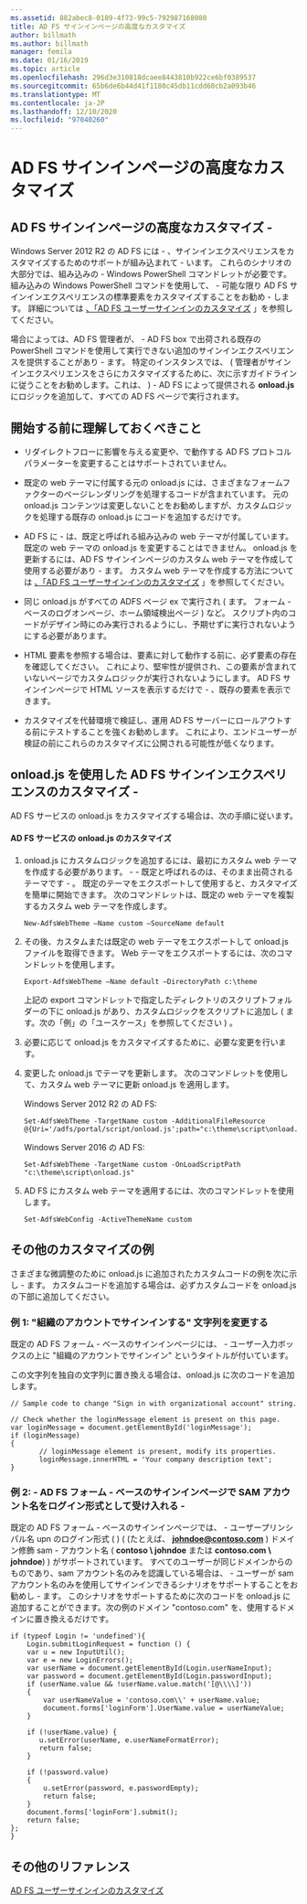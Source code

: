 ```yaml
---
ms.assetid: 882abec8-0189-4f73-99c5-792987168080
title: AD FS サインインページの高度なカスタマイズ
author: billmath
ms.author: billmath
manager: femila
ms.date: 01/16/2019
ms.topic: article
ms.openlocfilehash: 296d3e310818dcaee8443810b922ce6bf0389537
ms.sourcegitcommit: 65b6de6b44d41f1180c45db11cdd60cb2a093b46
ms.translationtype: MT
ms.contentlocale: ja-JP
ms.lasthandoff: 12/10/2020
ms.locfileid: "97040260"
---
```

# <a name="advanced-customization-of-ad-fs-sign-in-pages"></a>AD FS サインインページの高度なカスタマイズ


## <a name="advanced-customization-of-ad-fs-sign-in-pages"></a>AD FS サインインページの高度なカスタマイズ \-
Windows Server 2012 R2 の AD FS には \- 、サインインエクスペリエンスをカスタマイズするためのサポートが組み込まれて \- います。 これらのシナリオの大部分では、組み込みの \- Windows PowerShell コマンドレットが必要です。  組み込みの Windows PowerShell コマンドを使用して、 \- 可能な限り AD FS サインインエクスペリエンスの標準要素をカスタマイズすることをお勧め \- します。  詳細については [、「AD FS ユーザーサインインのカスタマイズ](AD-FS-user-sign-in-customization.md) 」を参照してください。

場合によっては、AD FS 管理者が、 \- AD FS box で出荷される既存の PowerShell コマンドを使用して実行できない追加のサインインエクスペリエンスを提供することがあり \- ます。 特定のインスタンスでは、 \( 管理者がサインインエクスペリエンスをさらにカスタマイズするために、次に示すガイドラインに従うことをお勧めします。これは、 \) \- AD FS によって提供される **onload.js** にロジックを追加して、すべての AD FS ページで実行されます。

## <a name="things-to-know-before-you-start"></a>開始する前に理解しておくべきこと

-   リダイレクトフローに影響を与える変更や、で動作する AD FS プロトコルパラメーターを変更することはサポートされていません。

-   既定の web テーマに付属する元の onload.js には、さまざまなフォームファクターのページレンダリングを処理するコードが含まれています。 元の onload.js コンテンツは変更しないことをお勧めしますが、カスタムロジックを処理する既存の onload.js にコードを追加するだけです。

-   AD FS に \- は、既定と呼ばれる組み込みの web テーマが付属しています。 既定の web テーマの onload.js を変更することはできません。 onload.js を更新するには、AD FS サインインページのカスタム web テーマを作成して使用する必要があり \- ます。  カスタム web テーマを作成する方法については [、「AD FS ユーザーサインインのカスタマイズ](AD-FS-user-sign-in-customization.md) 」を参照してください。

-   同じ onload.js がすべての ADFS ページ ex で実行され \( ます。 フォーム \- ベースのログオンページ、ホーム領域検出ページ \) など。 スクリプト内のコードがデザイン時にのみ実行されるようにし、予期せずに実行されないようにする必要があります。

-   HTML 要素を参照する場合は、要素に対して動作する前に、必ず要素の存在を確認してください。 これにより、堅牢性が提供され、この要素が含まれていないページでカスタムロジックが実行されないようにします。 AD FS サインインページで HTML ソースを表示するだけで \- 、既存の要素を表示できます。

-   カスタマイズを代替環境で検証し、運用 AD FS サーバーにロールアウトする前にテストすることを強くお勧めします。 これにより、エンドユーザーが検証の前にこれらのカスタマイズに公開される可能性が低くなります。

## <a name="customizing-the-ad-fs-sign-in-experience-by-using-onloadjs"></a>onload.js を使用した AD FS サインインエクスペリエンスのカスタマイズ \-
AD FS サービスの onload.js をカスタマイズする場合は、次の手順に従います。

#### <a name="customizing-onloadjs-for-the-ad-fs-service"></a>AD FS サービスの onload.js のカスタマイズ

1.  onload.js にカスタムロジックを追加するには、最初にカスタム web テーマを作成する必要があります。 \- \- 既定と呼ばれるのは、そのまま出荷されるテーマです \- 。 既定のテーマをエクスポートして使用すると、カスタマイズを簡単に開始できます。 次のコマンドレットは、既定の web テーマを複製するカスタム web テーマを作成します。

    ```
    New-AdfsWebTheme –Name custom –SourceName default

    ```

2.  その後、カスタムまたは既定の web テーマをエクスポートして onload.js ファイルを取得できます。 Web テーマをエクスポートするには、次のコマンドレットを使用します。

    ```
    Export-AdfsWebTheme –Name default –DirectoryPath c:\theme

    ```

    上記の export コマンドレットで指定したディレクトリのスクリプトフォルダーの下に onload.js があり、カスタムロジックをスクリプトに追加し \( ます。次の「例」の「ユースケース」を参照してください \) 。

3.  必要に応じて onload.js をカスタマイズするために、必要な変更を行います。

4.  変更した onload.js でテーマを更新します。 次のコマンドレットを使用して、カスタム web テーマに更新 onload.js を適用します。

     Windows Server 2012 R2 の AD FS:

    ```
    Set-AdfsWebTheme -TargetName custom -AdditionalFileResource @{Uri='/adfs/portal/script/onload.js';path="c:\theme\script\onload.js"}

    ```
    Windows Server 2016 の AD FS:

     ```
    Set-AdfsWebTheme -TargetName custom -OnLoadScriptPath "c:\theme\script\onload.js"

    ```

5.  AD FS にカスタム web テーマを適用するには、次のコマンドレットを使用します。

    ```
    Set-AdfsWebConfig -ActiveThemeName custom
    ```

## <a name="additional-customization-examples"></a>その他のカスタマイズの例
さまざまな微調整のために onload.js に追加されたカスタムコードの例を次に示し \- ます。 カスタムコードを追加する場合は、必ずカスタムコードを onload.js の下部に追加してください。

### <a name="example-1-change-sign-in-with-organizational-account-string"></a>例 1: "組織のアカウントでサインインする" 文字列を変更する
既定の AD FS フォーム \- ベースのサインインページには、 \- ユーザー入力ボックスの上に "組織のアカウントでサインイン" というタイトルが付いています。

この文字列を独自の文字列に置き換える場合は、onload.js に次のコードを追加します。

```
// Sample code to change "Sign in with organizational account" string.

// Check whether the loginMessage element is present on this page.
var loginMessage = document.getElementById('loginMessage');
if (loginMessage)
{
       // loginMessage element is present, modify its properties.
       loginMessage.innerHTML = 'Your company description text';
}

```

### <a name="example-2-accept-sam-account-name-as-a-login-format-on-an-ad-fs-form-based-sign-in-page"></a>例 2: \- AD FS フォーム \- ベースのサインインページで SAM アカウント名をログイン形式として受け入れる \-
既定の AD FS フォーム \- ベースのサインインページでは、 \- ユーザープリンシパル名 upn のログイン形式 \( \) \( (たとえば、 <strong>johndoe@contoso.com</strong> \) ドメイン修飾 sam \- アカウント名 \( **contoso \\ johndoe** または **contoso.com \\ johndoe**) \) がサポートされています。 すべてのユーザーが同じドメインからのものであり、sam アカウント名のみを認識している場合は、 \- ユーザーが sam アカウント名のみを使用してサインインできるシナリオをサポートすることをお勧めし \- ます。 このシナリオをサポートするために次のコードを onload.js に追加することができます。次の例のドメイン "contoso.com" を、使用するドメインに置き換えるだけです。

```
if (typeof Login != 'undefined'){
    Login.submitLoginRequest = function () {
    var u = new InputUtil();
    var e = new LoginErrors();
    var userName = document.getElementById(Login.userNameInput);
    var password = document.getElementById(Login.passwordInput);
    if (userName.value && !userName.value.match('[@\\\\]'))
    {
        var userNameValue = 'contoso.com\\' + userName.value;
        document.forms['loginForm'].UserName.value = userNameValue;
    }

    if (!userName.value) {
       u.setError(userName, e.userNameFormatError);
       return false;
    }

    if (!password.value)
    {
        u.setError(password, e.passwordEmpty);
        return false;
    }
    document.forms['loginForm'].submit();
    return false;
};
}

```

## <a name="additional-references"></a>その他のリファレンス
[AD FS ユーザーサインインのカスタマイズ](AD-FS-user-sign-in-customization.md)



